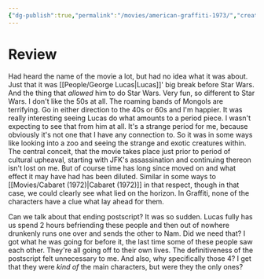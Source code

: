 ```yaml
---
{"dg-publish":true,"permalink":"/movies/american-graffiti-1973/","created":"2024-03-05","updated":"2024-06-17"}
---
```



# Review

Had heard the name of the movie a lot, but had no idea what it was about. Just that it was [[People/George Lucas\|Lucas]]' big break before Star Wars. And the thing that *allowed* him to do Star Wars. Very fun, so different to Star Wars. I don't like the 50s at all. The roaming bands of Mongols are terrifying. Go in either direction to the 40s or 60s and I'm happier. It was really interesting seeing Lucas do what amounts to a period piece. I wasn't expecting to see that from him at all. It's a strange period for me, because obviously it's not one that I have any connection to. So it was in some ways like looking into a zoo and seeing the strange and exotic creatures within. The central conceit, that the movie takes place just prior to  period of cultural upheaval, starting with JFK's assassination and continuing thereon isn't lost on me. But of course time has long since moved on and what effect it may have had has been diluted. Similar in some ways to [[Movies/Cabaret (1972)\|Cabaret (1972)]] in that respect, though in that case, we could clearly see what lied on the horizon. In Graffiti, none of the characters have a clue what lay ahead for them.

Can we talk about that ending postscript? It was so sudden. Lucas fully has us spend 2 hours befriending these people and then out of nowhere drunkenly runs one over and sends the other to Nam. Did we need that? I got what he was going for before it, the last time some of these people saw each other. They're all going off to their own lives. The definitiveness of the postscript felt unnecessary to me. And also, why specifically those 4? I get that they were *kind of* the main characters, but were they the only ones?
